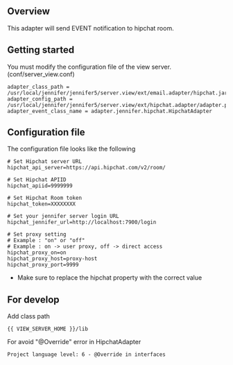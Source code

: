 ## Overview
This adapter will send EVENT notification to hipchat room.

## Getting started
You must modify the configuration file of the view server. (conf/server_view.conf)
```
adapter_class_path = /usr/local/jennifer/jennifer5/server.view/ext/email.adapter/hipchat.jar
adapter_config_path = /usr/local/jennifer/jennifer5/server.view/ext/hipchat.adapter/adapter.properties
adapter_event_class_name = adapter.jennifer.hipchat.HipchatAdapter
```

## Configuration file
The configuration file looks like the following
```
# Set Hipchat server URL
hipchat_api_server=https://api.hipchat.com/v2/room/

# Set Hipchat APIID
hipchat_apiid=9999999

# Set Hipchat Room token
hipchat_token=XXXXXXXX

# Set your jennifer server login URL
hipchat_jennifer_url=http://localhost:7900/login

# Set proxy setting
# Example : "on" or "off"
# Example : on -> user proxy, off -> direct access
hipchat_proxy_on=on
hipchat_proxy_host=proxy-host
hipchat_proxy_port=9999
```

* Make sure to replace the hipchat property with the correct value

## For develop
Add class path
```
{{ VIEW_SERVER_HOME }}/lib
```
For avoid "@Override" error in HipchatAdapter
```
Project language level: 6 - @Override in interfaces
```
